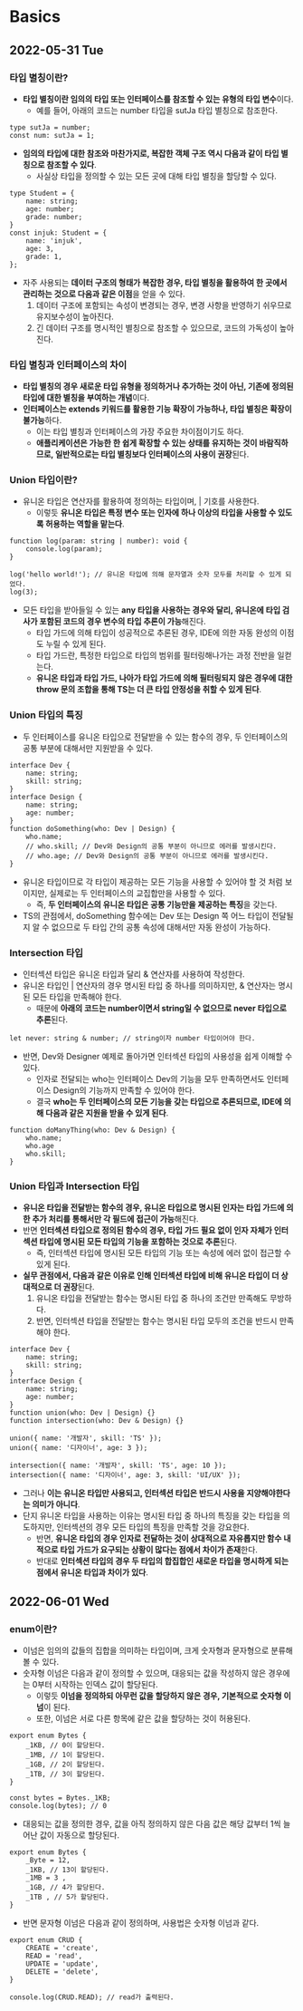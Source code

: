 # Basics
## 2022-05-31 Tue

### 타입 별칭이란?
* **타입 별칭이란 임의의 타입 또는 인터페이스를 참조할 수 있는 유형의 타입 변수**이다.
  * 예를 들어, 아래의 코드는 number 타입을 sutJa 타입 별칭으로 참조한다.
```
type sutJa = number;
const num: sutJa = 1;
```
* **임의의 타입에 대한 참조와 마찬가지로, 복잡한 객체 구조 역시 다음과 같이 타입 별칭으로 참조할 수 있다**.
  * 사실상 타입을 정의할 수 있는 모든 곳에 대해 타입 별칭을 할당할 수 있다.
```
type Student = {
    name: string;
    age: number;
    grade: number;
}
const injuk: Student = {
    name: 'injuk',
    age: 3,
    grade: 1,
}; 
```
* 자주 사용되는 **데이터 구조의 형태가 복잡한 경우, 타입 별칭을 활용하여 한 곳에서 관리하는 것으로 다음과 같은 이점**을 얻을 수 있다.
  1. 데이터 구조에 포함되는 속성이 변경되는 경우, 변경 사항을 반영하기 쉬우므로 유지보수성이 높아진다.
  2. 긴 데이터 구조를 명시적인 별칭으로 참조할 수 있으므로, 코드의 가독성이 높아진다.

### 타입 별칭과 인터페이스의 차이
* **타입 별칭의 경우 새로운 타입 유형을 정의하거나 추가하는 것이 아닌, 기존에 정의된 타입에 대한 별칭을 부여하는 개념**이다.
* **인터페이스는 extends 키워드를 활용한 기능 확장이 가능하나, 타입 별칭은 확장이 불가능**하다.
  * 이는 타입 별칭과 인터페이스의 가장 주요한 차이점이기도 하다.
  * **애플리케이션은 가능한 한 쉽게 확장할 수 있는 상태를 유지하는 것이 바람직하므로, 일반적으로는 타입 별칭보다 인터페이스의 사용이 권장**된다.

### Union 타입이란?
* 유니온 타입은 연산자를 활용하여 정의하는 타입이며, | 기호를 사용한다.
  * 이렇듯 **유니온 타입은 특정 변수 또는 인자에 하나 이상의 타입을 사용할 수 있도록 허용하는 역할을 맡는다**.
```
function log(param: string | number): void {
    console.log(param);
}

log('hello world!'); // 유니온 타입에 의해 문자열과 숫자 모두를 처리할 수 있게 되었다.
log(3);
```
* 모든 타입을 받아들일 수 있는 **any 타입을 사용하는 경우와 달리, 유니온에 타입 검사가 포함된 코드의 경우 변수의 타입 추론이 가능**해진다.
  * 타입 가드에 의해 타입이 성공적으로 추론된 경우, IDE에 의한 자동 완성의 이점도 누릴 수 있게 된다.
  * 타입 가드란, 특정한 타입으로 타입의 범위를 필터링해나가는 과정 전반을 일컫는다.
  * **유니온 타입과 타입 가드, 나아가 타입 가드에 의해 필터링되지 않은 경우에 대한 throw 문의 조합을 통해 TS는 더 큰 타입 안정성을 취할 수 있게 된다**.

### Union 타입의 특징
* 두 인터페이스를 유니온 타입으로 전달받을 수 있는 함수의 경우, 두 인터페이스의 공통 부분에 대해서만 지원받을 수 있다.
```
interface Dev {
    name: string;
    skill: string;
}
interface Design {
    name: string;
    age: number;
}
function doSomething(who: Dev | Design) {
    who.name;
    // who.skill; // Dev와 Design의 공통 부분이 아니므로 에러를 발생시킨다.
    // who.age; // Dev와 Design의 공통 부분이 아니므로 에러를 발생시킨다.
}
```
* 유니온 타입이므로 각 타입이 제공하는 모든 기능을 사용할 수 있어야 할 것 처럼 보이지만, 실제로는 두 인터페이스의 교집합만을 사용할 수 있다.
  * 즉, **두 인터페이스의 유니온 타입은 공통 기능만을 제공하는 특징**을 갖는다.
* TS의 관점에서, doSomething 함수에는 Dev 또는 Design 쪽 어느 타입이 전달될지 알 수 없으므로 두 타입 간의 공통 속성에 대해서만 자동 완성이 가능하다.

### Intersection 타입
* 인터섹션 타입은 유니온 타입과 달리 & 연산자를 사용하여 작성한다.
* 유니온 타입인 | 연산자의 경우 명시된 타입 중 하나를 의미하지만, & 연산자는 명시된 모든 타입을 만족해야 한다.
  * 때문에 **아래의 코드는 number이면서 string일 수 없으므로 never 타입으로 추론**된다.
```
let never: string & number; // string이자 number 타입이어야 한다.
```
* 반면, Dev와 Designer 예제로 돌아가면 인터섹션 타입의 사용성을 쉽게 이해할 수 있다.
  * 인자로 전달되는 who는 인터페이스 Dev의 기능을 모두 만족하면서도 인터페이스 Design의 기능까지 만족할 수 있어야 한다.
  * 결국 **who는 두 인터페이스의 모든 기능을 갖는 타입으로 추론되므로, IDE에 의해 다음과 같은 지원을 받을 수 있게 된다**.
```
function doManyThing(who: Dev & Design) {
    who.name;
    who.age
    who.skill;
}
```

### Union 타입과 Intersection 타입
* **유니온 타입을 전달받는 함수의 경우, 유니온 타입으로 명시된 인자는 타입 가드에 의한 추가 처리를 통해서만 각 필드에 접근이 가능**해진다.
* 반면 **인터섹션 타입으로 정의된 함수의 경우, 타입 가드 필요 없이 인자 자체가 인터섹션 타입에 명시된 모든 타입의 기능을 포함하는 것으로 추론**된다.
  * 즉, 인터섹션 타입에 명시된 모든 타입의 기능 또는 속성에 에러 없이 접근할 수 있게 된다.
* **실무 관점에서, 다음과 같은 이유로 인해 인터섹션 타입에 비해 유니온 타입이 더 상대적으로 더 권장**된다.
  1. 유니온 타입을 전달받는 함수는 명시된 타입 중 하나의 조건만 만족해도 무방하다.
  2. 반면, 인터섹션 타입을 전달받는 함수는 명시된 타입 모두의 조건을 반드시 만족해야 한다.
```
interface Dev {
    name: string;
    skill: string;
}
interface Design {
    name: string;
    age: number;
}
function union(who: Dev | Design) {}
function intersection(who: Dev & Design) {}

union({ name: '개발자', skill: 'TS' });
union({ name: '디자이너', age: 3 });

intersection({ name: '개발자', skill: 'TS', age: 10 });
intersection({ name: '디자이너', age: 3, skill: 'UI/UX' });
```
* 그러나 **이는 유니온 타입만 사용되고, 인터섹션 타입은 반드시 사용을 지양해야한다는 의미가 아니다**.
* 단지 유니온 타입을 사용하는 이유는 명시된 타입 중 하나의 특징을 갖는 타입을 의도하지만, 인터섹션의 경우 모든 타입의 특징을 만족할 것을 강요한다.
  * 반면, **유니온 타입의 경우 인자로 전달하는 것이 상대적으로 자유롭지만 함수 내적으로 타입 가드가 요구되는 상황이 많다는 점에서 차이가 존재**한다.
  * 반대로 **인터섹션 타입의 경우 두 타입의 합집합인 새로운 타입을 명시하게 되는 점에서 유니온 타입과 차이가 있다**.

## 2022-06-01 Wed
### enum이란?
* 이넘은 임의의 값들의 집합을 의미하는 타입이며, 크게 숫자형과 문자형으로 분류해볼 수 있다.
* 숫자형 이넘은 다음과 같이 정의할 수 있으며, 대응되는 값을 작성하지 않은 경우에는 0부터 시작하는 인덱스 값이 할당된다.
  * 이렇듯 **이넘을 정의하되 아무런 값을 할당하지 않은 경우, 기본적으로 숫자형 이넘**이 된다.
  * 또한, 이넘은 서로 다른 항목에 같은 값을 할당하는 것이 허용된다.
```
export enum Bytes {
    _1KB, // 0이 할당된다.
    _1MB, // 1이 할당된다.
    _1GB, // 2이 할당된다.
    _1TB, // 3이 할당된다.
}

const bytes = Bytes._1KB;
console.log(bytes); // 0
```
* 대응되는 값을 정의한 경우, 값을 아직 정의하지 않은 다음 값은 해당 값부터 1씩 늘어난 값이 자동으로 할당된다.
```
export enum Bytes {
    _Byte = 12,
    _1KB, // 13이 할당된다.
    _1MB = 3 ,
    _1GB, // 4가 할당된다.
    _1TB , // 5가 할당된다.
}
```
* 반면 문자형 이넘은 다음과 같이 정의하며, 사용법은 숫자형 이넘과 같다.
```
export enum CRUD {
    CREATE = 'create',
    READ = 'read',
    UPDATE = 'update',
    DELETE = 'delete',
}

console.log(CRUD.READ); // read가 출력된다.
```